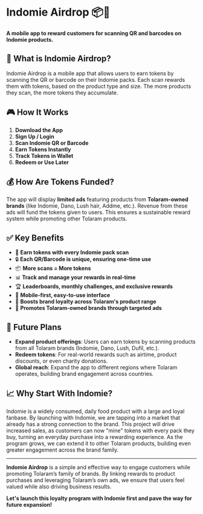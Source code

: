 
# Indomie Airdrop 📦🍜  
**A mobile app to reward customers for scanning QR and barcodes on Indomie products.**

## 📱 What is Indomie Airdrop?

Indomie Airdrop is a mobile app that allows users to earn tokens by scanning the QR or barcode on their Indomie packs. Each scan rewards them with tokens, based on the product type and size. The more products they scan, the more tokens they accumulate.

## 🎮 How It Works

1. **Download the App**
2. **Sign Up / Login**
3. **Scan Indomie QR or Barcode**
4. **Earn Tokens Instantly**
5. **Track Tokens in Wallet**
6. **Redeem or Use Later**

## 💰 How Are Tokens Funded?

The app will display **limited ads** featuring products from **Tolaram-owned brands** (like Indomie, Dano, Lush hair, Addme, etc.). Revenue from these ads will fund the tokens given to users. This ensures a sustainable reward system while promoting other Tolaram products.

## ✅ Key Benefits

- 🎁 **Earn tokens with every Indomie pack scan**
- 🔒 **Each QR/Barcode is unique, ensuring one-time use**
- 📦 **More scans = More tokens**
- 📊 **Track and manage your rewards in real-time**
- 🏆 **Leaderboards, monthly challenges, and exclusive rewards**
- 📱 **Mobile-first, easy-to-use interface**
- 💼 **Boosts brand loyalty across Tolaram's product range**
- 📢 **Promotes Tolaram-owned brands through targeted ads**

## 🚀 Future Plans

- **Expand product offerings**: Users can earn tokens by scanning products from all Tolaram brands (Indomie, Dano, Lush, Dufil, etc.).
- **Redeem tokens**: For real-world rewards such as airtime, product discounts, or even charity donations.
- **Global reach**: Expand the app to different regions where Tolaram operates, building brand engagement across countries.

## 📈 Why Start With Indomie?

Indomie is a widely consumed, daily food product with a large and loyal fanbase. By launching with Indomie, we are tapping into a market that already has a strong connection to the brand. This project will drive increased sales, as customers can now "mine" tokens with every pack they buy, turning an everyday purchase into a rewarding experience. As the program grows, we can extend it to other Tolaram products, building even greater engagement across the brand family.

---

**Indomie Airdrop** is a simple and effective way to engage customers while promoting Tolaram’s family of brands. By linking rewards to product purchases and leveraging Tolaram’s own ads, we ensure that users feel valued while also driving business results.

**Let's launch this loyalty program with Indomie first and pave the way for future expansion!**
